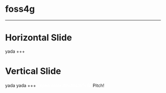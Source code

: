 # foss4g
---
# Horizontal Slide
yada
+++
# Vertical Slide
yada yada
+++
<span style="font-family: Helvetica Neue; font-weight: bold; color:#ffffff"><span color:##e49436">Git</span>Pitch</span>!

